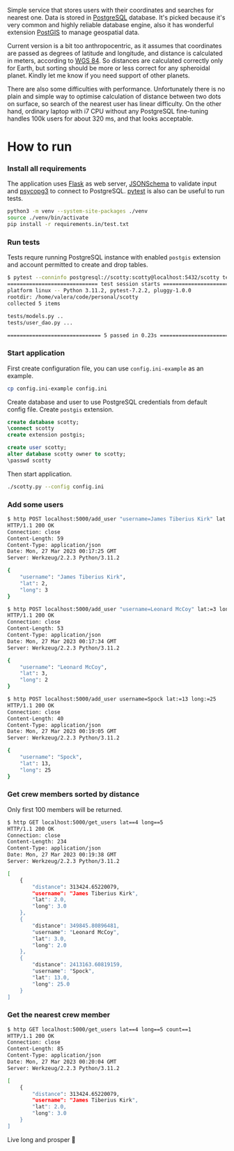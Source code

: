 Simple service that stores users with their coordinates and searches for nearest one. Data is stored
in [PostgreSQL](https://www.postgresql.org/) database. It's picked because it's very common and highly reliable database
engine, also it has wonderful extension [PostGIS](https://postgis.net/) to manage geospatial data.

Current version is a bit too anthropocentric, as it assumes that coordinates are passed as degrees of latitude and
longitude, and distance is calculated in meters, according to [WGS 84](https://epsg.io/4326). So distances are
calculated correctly only for Earth, but sorting should be more or less correct for any spheroidal planet. Kindly let me
know if you need support of other planets.

There are also some difficulties with performance. Unfortunately there is no plain and simple way to optimise
calculation of distance between two dots on surface, so search of the nearest user has linear difficulty. On the other
hand, ordinary laptop with i7 CPU without any PostgreSQL fine-tuning handles 100k users for about 320 ms, and that looks
acceptable.

# How to run

### Install all requirements

The application uses [Flask](http://flask.pocoo.org/) as web server,
[JSONSchema](https://python-jsonschema.readthedocs.io/) to validate input
and [psycopg3](https://www.psycopg.org/psycopg3/) to connect to PostgreSQL.
[pytest](https://docs.pytest.org/en/stable/index.html) is also can be useful to run tests.

```bash
python3 -m venv --system-site-packages ./venv
source ./venv/bin/activate
pip install -r requirements.in/test.txt
```

### Run tests

Tests requre running PostgreSQL instance with enabled `postgis` extension and account permitted to create and drop
tables.

```bash
$ pytest --conninfo postgresql://scotty:scotty@localhost:5432/scotty tests/*
============================= test session starts ==============================
platform linux -- Python 3.11.2, pytest-7.2.2, pluggy-1.0.0
rootdir: /home/valera/code/personal/scotty
collected 5 items

tests/models.py ..                                                        [ 40%]
tests/user_dao.py ...                                                     [100%]

============================== 5 passed in 0.23s ===============================
```

### Start application

First create configuration file, you can use `config.ini-example` as an example.

```bash
cp config.ini-example config.ini
```

Create database and user to use PostgreSQL credentials from default config file. Create `postgis` extension.

```sql
create database scotty;
\connect scotty
create extension postgis;

create user scotty;
alter database scotty owner to scotty;
\passwd scotty
```

Then start application.

```bash
./scotty.py --config config.ini
```

### Add some users

```bash
$ http POST localhost:5000/add_user "username=James Tiberius Kirk" lat:=2 long:=3
HTTP/1.1 200 OK
Connection: close
Content-Length: 59
Content-Type: application/json
Date: Mon, 27 Mar 2023 00:17:25 GMT
Server: Werkzeug/2.2.3 Python/3.11.2

{
    "username": "James Tiberius Kirk",
    "lat": 2,
    "long": 3
}

$ http POST localhost:5000/add_user "username=Leonard McCoy" lat:=3 long:=2
HTTP/1.1 200 OK
Connection: close
Content-Length: 53
Content-Type: application/json
Date: Mon, 27 Mar 2023 00:17:34 GMT
Server: Werkzeug/2.2.3 Python/3.11.2

{
    "username": "Leonard McCoy",
    "lat": 3,
    "long": 2
}

$ http POST localhost:5000/add_user username=Spock lat:=13 long:=25
HTTP/1.1 200 OK
Connection: close
Content-Length: 40
Content-Type: application/json
Date: Mon, 27 Mar 2023 00:19:05 GMT
Server: Werkzeug/2.2.3 Python/3.11.2

{
    "username": "Spock",
    "lat": 13,
    "long": 25
}
```

### Get crew members sorted by distance

Only first 100 members will be returned.

```bash
$ http GET localhost:5000/get_users lat==4 long==5
HTTP/1.1 200 OK
Connection: close
Content-Length: 234
Content-Type: application/json
Date: Mon, 27 Mar 2023 00:19:38 GMT
Server: Werkzeug/2.2.3 Python/3.11.2

[
    {
        "distance": 313424.65220079,
        "username": "James Tiberius Kirk",
        "lat": 2.0,
        "long": 3.0
    },
    {
        "distance": 349845.80896481,
        "username": "Leonard McCoy",
        "lat": 3.0,
        "long": 2.0
    },
    {
        "distance": 2413163.60819159,
        "username": "Spock",
        "lat": 13.0,
        "long": 25.0
    }
]
```

### Get the nearest crew member

```bash
$ http GET localhost:5000/get_users lat==4 long==5 count==1
HTTP/1.1 200 OK
Connection: close
Content-Length: 85
Content-Type: application/json
Date: Mon, 27 Mar 2023 00:20:04 GMT
Server: Werkzeug/2.2.3 Python/3.11.2

[
    {
        "distance": 313424.65220079,
        "username": "James Tiberius Kirk",
        "lat": 2.0,
        "long": 3.0
    }
]
```

Live long and prosper :vulcan_salute:

